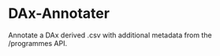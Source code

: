 DAx-Annotater
=============

Annotate a DAx derived .csv with additional metadata from the /programmes API.
